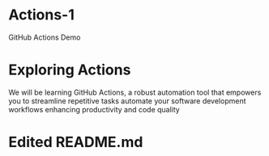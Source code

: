 # Actions-1
GitHub Actions Demo

# Exploring Actions
We will be learning GitHub Actions,
a robust automation tool that empowers you to streamline repetitive tasks
automate your software development workflows
enhancing productivity and code quality

# Edited README.md 